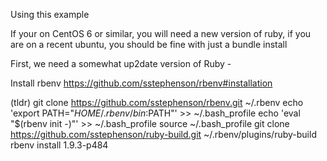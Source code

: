 Using this example

If your on CentOS 6 or similar, you will need a new version of ruby, if you are on a recent ubuntu, you should be fine with just a bundle install



First, we need a somewhat up2date version of Ruby - 

Install rbenv 
https://github.com/sstephenson/rbenv#installation

(tldr) 
git clone https://github.com/sstephenson/rbenv.git ~/.rbenv
echo 'export PATH="$HOME/.rbenv/bin:$PATH"' >> ~/.bash_profile
echo 'eval "$(rbenv init -)"' >> ~/.bash_profile
 source ~/.bash_profile
git clone https://github.com/sstephenson/ruby-build.git ~/.rbenv/plugins/ruby-build
rbenv install 1.9.3-p484
